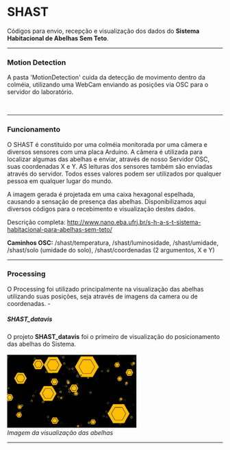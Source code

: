 # SHAST
Códigos para envio, recepção e visualização dos dados do <strong>Sistema Habitacional de Abelhas Sem Teto</strong>.
<br><hr>
<h3>Motion Detection</h3>

A pasta 'MotionDetection' cuida da detecção de movimento dentro da colméia, utilizando uma WebCam enviando as posições via OSC para o servidor do laboratório.

<br><hr>
<h3>Funcionamento</h3>
O SHAST é constituido por uma colméia monitorada por uma câmera e diversos sensores com uma placa Arduino. A câmera é utilizada para localizar algumas das abelhas e enviar, através de nosso Servidor OSC, suas coordenadas X e Y. AS leituras dos sensores também são enviadas através do servidor. Todos esses valores podem ser utilizados por qualquer pessoa em qualquer lugar do mundo.

A imagem gerada é projetada em uma caixa hexagonal espelhada, causando a sensação de presença das abelhas.
Disponibilizamos aqui diversos códigos para o recebimento e visualização destes dados.

Descrição completa: http://www.nano.eba.ufrj.br/s-h-a-s-t-sistema-habitacional-para-abelhas-sem-teto/

<b>Caminhos OSC:</b> /shast/temperatura, /shast/luminosidade, /shast/umidade, /shast/solo (umidade do solo), /shast/coordenadas (2 argumentos, X e Y)
<br><hr>
<h3>Processing</h3>
O Processing foi utilizado principalmente na visualização das abelhas utilizando suas posições, seja através de imagens da camera ou de coordenadas.
  - <h5>SHAST_datavis</h5>
  O projeto <strong>SHAST_datavis</strong> foi o primeiro de visualização do posicionamento das abelhas do Sistema.
  <br><br>
  <img width="60%" src="Screenshots/processing-datavis.jpg" alt="">
  <br><i>Imagem da visualização das abelhas</i>

<hr>
